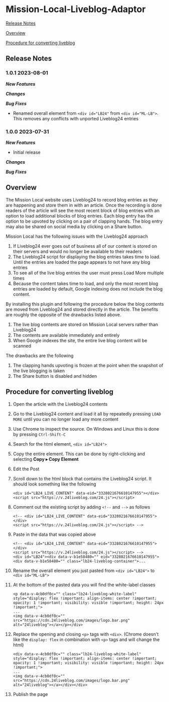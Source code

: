 # Mission-Local-Liveblog-Adaptor

[Release Notes](#release-notes)

[Overview](#overview)

[Procedure for converting liveblog](#procedure-for-converting-liveblog)

## Release Notes

### 1.0.1 2023-08-01

***New Features***

***Changes***

***Bug Fixes***
- Renamed overall element from `<div id="LB24"` from `<div id="ML-LB">`. This removes any conflicts with
unported Liveblog24 entries

### 1.0.0 2023-07-31

***New Features***
- Initial release

***Changes***

***Bug Fixes***


## Overview
The Mission Local website uses Liveblog24 to record blog entries as they are
happening and store them in with an article. Once the recording is done readers
of the article will see the most recent block of blog entries with an option to
load additional blocks of blog entries. Each blog entry has the option to be
upvoted by clicking on a pair of clapping hands. The blog entry may also be
shared on social media by clicking on a Share button.

Mission Local has the following issues with the Liveblog24 approach
1. If Liveblog24 ever goes out of business all of our content is stored on their
servers and would no longer be available to their readers
1. The Liveblog24 script for displaying the blog entries takes time to load.
Until the entries are loaded the page appears to not have any blog entries
1. To see all of the live blog entries the user must press Load More multiple
times
1. Because the content takes time to load, and only the most recent blog entries
are loaded by default, Google indexing does not include the blog content.

By installing this plugin and following the procedure below the blog contents
are moved from Liveblog24 and stored directly in the article. The benefits are
roughly the opposite of the drawbacks listed above.
1. The live blog contents are stored on Mission Local servers rather than
Liveblog24
1. The contents are available immediately and entirely
1. When Google indexes the site, the entire live blog content will be scanned

The drawbacks are the following
1. The clapping hands upvoting is frozen at the point when the snapshot of the
live blogging is taken
1. The Share button is disabled and hidden

## Procedure for converting liveblog

1. Open the article with the Liveblog24 contents
1. Go to the Liveblog24 content and load it all by repeatedly pressing
`LOAD MORE` until you can no longer load any more content
1. Use Chrome to inspect the source. On Windows and Linux this is done by
pressing `Ctrl-Shift-C`
1. Search for the html element, `<div id="LB24">`
1. Copy the entire element. This can be done by right-clicking and selecting
**Copy ▸ Copy Element**
1. Edit the Post
1. Scroll down to the html block that contains the Liveblog24 script. It should
look something like the following
    ```
    <div id="LB24_LIVE_CONTENT" data-eid="3328021676610147955"></div>
    <script src="https://v.24liveblog.com/24.js"></script>
    ```
1. Comment out the existing script by adding `<!--` and `-->` as follows
    ```
    <!-- <div id="LB24_LIVE_CONTENT" data-eid="3328021676610147955"></div>
    <script src="https://v.24liveblog.com/24.js"></script> -->
    ```
1. Paste in the data that was copied above
    ```
    <!-- <div id="LB24_LIVE_CONTENT" data-eid="3328021676610147955"></div>
    <script src="https://v.24liveblog.com/24.js"></script> -->
    <div id="LB24"><div data-v-b1e58480="" eid="3328021676610147955"><div data-v-b1e58480="" class="lb24-liveblog-container">...
    ```
1. Rename the overall element you just pasted from `<div id="LB24">` to `<div id="ML-LB">`

1. At the bottom of the pasted data you will find the white-label classes
    ```
    <p data-v-4cb0df0c="" class="lb24-liveblog-white-label" style="display: flex !important; align-items: center !important; opacity: 1 !important; visibility: visible !important; height: 24px !important;">
    ...
    <img data-v-4cb0df0c="" src="https://cdn.24liveblog.com/images/logo.bar.png" alt="24liveblog"></a></p></div>
    ```
1. Replace the opening and closing `<p>` tags with `<div>`. (Chrome doesn't like
the `display: flex` in combination with `<p>` tags and will change the html)
    ```
    <div data-v-4cb0df0c="" class="lb24-liveblog-white-label" style="display: flex !important; align-items: center !important; opacity: 1 !important; visibility: visible !important; height: 24px !important;">
    ...
    <img data-v-4cb0df0c="" src="https://cdn.24liveblog.com/images/logo.bar.png" alt="24liveblog"></a></div></div>
    ```
1. Publish the page